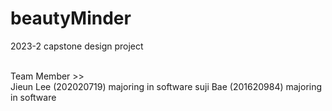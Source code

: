 # beautyMinder
2023-2 capstone design project

<br/>
Team Member >> <br/>
Jieun Lee (202020719) majoring in software
suji Bae (201620984) majoring in software
